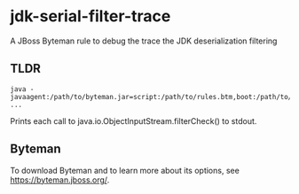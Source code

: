 # jdk-serial-filter-trace
A JBoss Byteman rule to debug the trace the JDK deserialization filtering

## TLDR

```
java -javaagent:/path/to/byteman.jar=script:/path/to/rules.btm,boot:/path/to/byteman.jar ...
```

Prints each call to java.io.ObjectInputStream.filterCheck() to stdout.

## Byteman

To download Byteman and to learn more about its options, see https://byteman.jboss.org/.
